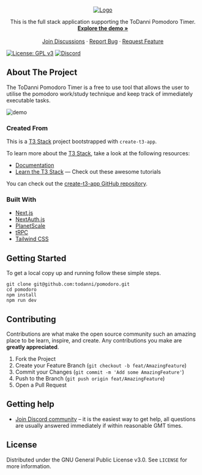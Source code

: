 <!-- MARKDOWN LINKS & IMAGES -->

[repo-url]: https://github.com/todanni/pomodoro

<!-- PROJECT LOGO -->
<br />
<p align="center">
  <a href="https://github.com/todanni">
    <img src="https://i.imgur.com/HrJnOou.png" alt="Logo">
  </a>

  <p align="center">
    This is the full stack application supporting the ToDanni Pomodoro Timer. 
    <br />
    <a href="https://pomodoro.todanni.com/"><strong>Explore the demo »</strong></a>
    <br />
    <br />
    <a href="https://discord.gg/Q7yU6zqBcG">Join Discussions</a>
    ·
    <a href="https://github.com/toDanni/pomodoro/issues">Report Bug</a>
    ·
    <a href="https://github.com/toDanni/pomodoro/issues">Request Feature</a>
  </p>
</p>

[![License: GPL v3](https://img.shields.io/badge/License-GPLv3-blue.svg)](https://www.gnu.org/licenses/gpl-3.0)
[![Discord](https://img.shields.io/badge/Chat%20on-Discord-%235865f2)](https://discord.gg/Q7yU6zqBcG)

<!-- ABOUT THE PROJECT -->

## About The Project

The ToDanni Pomodoro Timer is a free to use tool that allows the user to utilise the pomodoro work/study technique and keep track of immediately executable tasks.

![demo](https://i.imgur.com/zz4TPo9.gif)

### Created From

This is a [T3 Stack](https://create.t3.gg/) project bootstrapped with `create-t3-app`.

To learn more about the [T3 Stack](https://create.t3.gg/), take a look at the following resources:

- [Documentation](https://create.t3.gg/)
- [Learn the T3 Stack](https://create.t3.gg/en/faq#what-learning-resources-are-currently-available) — Check out these awesome tutorials

You can check out the [create-t3-app GitHub repository](https://github.com/t3-oss/create-t3-app).

### Built With

- [Next.js](https://nextjs.org)
- [NextAuth.js](https://next-auth.js.org)
- [PlanetScale](https://planetscale.com/)
- [tRPC](https://trpc.io)
- [Tailwind CSS](https://tailwindcss.com)

<!-- GETTING STARTED -->

## Getting Started

To get a local copy up and running follow these simple steps.

```shell
git clone git@github.com:todanni/pomodoro.git
cd pomodoro
npm install
npm run dev
```

<!-- CONTRIBUTING -->

## Contributing

Contributions are what make the open source community such an amazing place to be learn, inspire, and create. Any contributions you make are **greatly appreciated**.

1. Fork the Project
2. Create your Feature Branch (`git checkout -b feat/AmazingFeature`)
3. Commit your Changes (`git commit -m 'Add some AmazingFeature'`)
4. Push to the Branch (`git push origin feat/AmazingFeature`)
5. Open a Pull Request

<!-- Getting help -->

## Getting help

- [Join Discord community](https://discord.gg/Q7yU6zqBcG) – it is the easiest way to get help, all questions are usually answered immediately if within reasonable GMT times.

<!-- LICENSE -->

## License

Distributed under the GNU General Public License v3.0. See `LICENSE` for more information.
